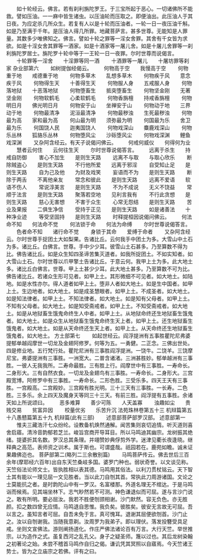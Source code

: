 <!-- { "loadSidebar": true } -->
　　如十轮经云。佛言。若有刹利旃陀罗王。于三宝所起于恶心。一切诸佛所不能救。譬如压油。一一麻中皆生诸虫。以压油轮而压取之。即便油出。此压油人于其日夜。为应定杀几所众生。若复有人以是十轮而压油者。一轮一日一夜压油千斛。如是乃至满于千年。是压油人得几所罪。地藏菩萨言。甚多世尊。无能知是人罪量。其数多少唯佛知之。佛言。譬如十轮之罪等一淫女舍罪。其舍有千女皆为求欲。如是十淫女舍其罪等一酒家。如是十酒家等一屠儿舍。如是十屠儿舍罪等一刹利旃陀罗居士。旃陀罗十轮中等于一王轮一日一夜罪。尔时世尊而说偈言。
　　十轮罪等一淫舍　　十淫罪等同一酒
　　十酒罪等一屠儿　　十屠坊罪等刹家
杂业部第六
　　如树提伽经偈云。
　　何物高于空　　我慢高于空
　　何物重于地　　戒德重于地
　　何物多草木　　乱想多草木
　　何物疾于风　　意念疾于风
　　何物得生天　　十善得生天
　　何物服人身　　五戒服人身
　　何物落地狱　　十恶落地狱
　　何物堕畜生　　抵突堕畜生
　　何物坚金刚　　无著坚金刚
　　何物软鹤毛　　心柔软鹤毛
　　何物香旃檀　　持戒香旃檀
　　何物明日月　　佛光明日月
　　何物安于山　　坐禅安于山
　　何物动于地　　三界动于地
　　何物最清净　　泥洹最清净
　　何物最秽浊　　生死最秽浊
　　何物最为高　　家和最为高
　　何山最为明　　须弥最为明
　　何国最为乐　　舍卫最为乐
　　何国饶人民　　迦夷国饶人
　　何物戏深山　　麋鹿戏深山
　　何物乐丛林　　狐貉乐丛林
　　何物堕风尘　　沙砾堕风尘
　　何物戏深渊　　鲤鱼戏深渊
　　又杂阿含经云。有天子说偈问佛云。
　　何戒何威仪　　何得何为业
　　慧者云何住　　云何往生天
　　尔时世尊说偈答言。
　　远离于杀生　　持戒自防御
　　害心不加生　　是则生天路
　　远离不与取　　与取心欣乐
　　断除贼盗心　　是则生天路
　　不行他所爱　　远离于邪淫
　　自受知止足　　是则生天路
　　自为己及他　　为财及戏笑
　　妄语而不为　　是则生天路
　　断除于两舌　　不离他亲友
　　常念和彼此　　是则生天路
　　远离不爱语　　软语不伤人
　　常说淳美言　　是则生天路
　　不为不成说　　无义不饶益
　　常顺于法言　　是则生天路
　　聚落若空地　　见利言我有
　　不行此贪想　　是则生天路
　　慈心无害想　　不害于众生
　　心常无怨结　　是则生天路
　　苦业及果报　　二俱生净信
　　受持于正见　　是则生天路
　　如是诸善法　　十种净业迹
　　等受坚固持　　是则生天路
　　时释提桓因说偈问佛云。
　　何法命不知　　何法命不觉
　　何法锁于命　　何法为命缚
　　尔时世尊说偈答言。
　　色者命不知　　诸行命不觉
　　身锁于其命　　爱缚于命者
　　又杂阿含经云。尔时世尊手捉团土大如梨果。告诸比丘。云何我手中团土为多。大雪山中土石为多。诸比丘。白佛言。世尊。手中少少耳。彼雪山土石甚多。乃至算数不得为比。佛告诸比丘。如是众生知四圣谛苦集灭道者。如我所捉团土。不如实知者。如大雪山土石。尔时世尊以爪甲擎土告诸比丘。于意云何。我甲上土为多。此大地土多。诸比丘白佛言。世尊。甲上土甚少少耳。此大地土甚多。乃至算数不可为比。佛告诸比丘。若诸众生形可见者。如甲上土。其形微细不可见者。如大地土。如陆地。如是水性亦尔。得人道者如甲上土。堕非人者如大地土。如是生中国者。如甲上土。生边地者。如大地土。如是成圣慧眼者。如甲上土。不成圣者。如大地土。如是知法律者。如甲上土。不知法律者。如大地土。如是知有父母者。如甲上土。不知有父母者。如大地土。如是知受斋戒者。如甲上土。不知受斋戒者。如大地土。如是从地狱畜生饿鬼命终生人中者。如甲上土。从地狱命终还生地狱畜生饿鬼者。如大地土。如是众生从地狱畜生饿鬼命终生天上者。如甲上土。还生地狱畜生饿鬼者。如大地土。如是从天命终还生天上者。如甲上土。从天命终还生地狱畜生饿鬼者。如大地土。
方土部第七
　　如起世经云。阎浮提洲有五事胜瞿陀尼弗婆提郁单越阎摩世一切龙及金翅阿修罗。何等为五。一勇健。二正念。三佛出世处。四是修业地。五行梵行处。瞿陀尼洲有三事胜阎浮提洲。一饶牛。二饶羊。三饶摩尼宝。弗婆提洲有三事胜。一洲宽大。二普含诸渚。三洲甚胜妙。郁单越洲有三事胜。一彼人无我我所。二寿命最胜。三有胜上行。阎摩世中有三事胜。一寿命长。二身形大。三有自然衣食。一切龙及金翅鸟有三事胜。一寿命长。二身形大。三宫殿宽博。阿修罗中有三事胜。一寿命长。二形色胜。三受乐多。四天王天有三事胜。一宫殿高。二宫殿妙。三宫殿有胜光明。三十三天有三事胜。一长寿。二色胜。三多乐。余上四天及魔身天等同三十三天。有前三胜。阎浮提有五事胜。余诸天如上所说颂曰。
　　恶多难算　　善少可陈　　人天盖寡
　　浊趣如尘　　贵贱交易　　贫富异因
　　校量优劣　　乐苦升沉
法苑珠林卷第五十三
机辩篇第五十八愚戆篇第五十九
机辩篇(此有三部)
　　述意部菩萨部罗汉部。
述意部第一
　　惟夫三藏浩汗七众纷纶。设教备机焕然通解。闻苦集则哀切追情。听灭道则喜舍启寤。清泠音韵郁若芝兰。峻旨宫商开导耳目。所以马鸣迪其幽宗。龙树振其绝绪。提婆折其名数。罗汉总其条理。并翊赞妙典俘剪外学。迷津见衢长夜逢晓。继释典之高范。表师资之训术。属于斯也。可谓盛哉。祇园若在。鹿苑如瞻。诚未证果趣佛迩也。
菩萨部第二(略列二三余散别篇)
　　马鸣菩萨传云。佛去世后三百余年(摩耶经六百年)出自东天竺桑岐多国。婆罗门种也。弱状奇誉。以文谈见称。天竺俗法论师文士。皆执胜相以表其德。马鸣用其俗法。以利刀贯杖铭云。天下智士其有能以一理见屈一文见胜者。当以此刀自刎其首。常执此刀周游诸国。文论之士莫能抗之者。是时韵陀山中有一罗汉。名富楼那。外道名理无不绾达。于是马鸣诣而候焉。见其端坐林下。志气眇然若不可测。神色谦退似而可屈。遂与言沙门说之。敢有所明。要必屈汝。我若不胜便刎颈相谢。沙门默然。容无负色。亦无胜颜。扣之数四曾无应情。马鸣退自思惟。我负矣。彼胜矣。彼安无言故无可屈。吾以言之。虽知言者可屈。自吾未免于言。真可愧耳。退谢其屈便欲刎首。沙门止之。汝以自刎谢我。当随我意剃。汝周罗为我弟子。即以理伏。落发投簪受具足戒。坐则文宣佛法。游则阐扬道化。作庄严佛法诸论百有万言。大行天竺。举世推宗。以为造作之式。虽复西河之乱孔父。身子之疑圣师。篾以过也。其后龙树染翰之初著论之始。未尝不稽首马鸣作自归之偈。谦讥凭其冥照以自寤焉。今天竺诸王势士。皆为之立庙宗之若佛。评有之曰。
